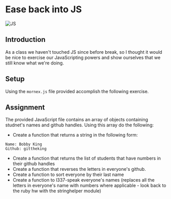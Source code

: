 # Ease back into JS
![JS](http://i.giphy.com/tz4WcYi0tJM5y.gif)

## Introduction
As a class we haven't touched JS since before break, so I thought it would be nice to exercise our JavaScripting powers and show ourselves that we still know what we're doing.

## Setup
Using the `mornex.js` file provided accomplish the following exercise.

## Assignment
The provided JavaScript file contains an array of objects containing studnet's names and github handles. Using this array do the following:
- Create a function that returns a string in the following form:
```
Name: Bobby King
Github: gittheking
```
- Create a function that returns the list of students that have numbers in their github handles
- Create a function that reverses the letters in everyone's github.
- Create a function to sort everyone by their last name
- Create a function to l337-speak everyone's names (replaces all the letters in everyone's name with numbers where applicable - look back to the ruby hw with the stringhelper module)
